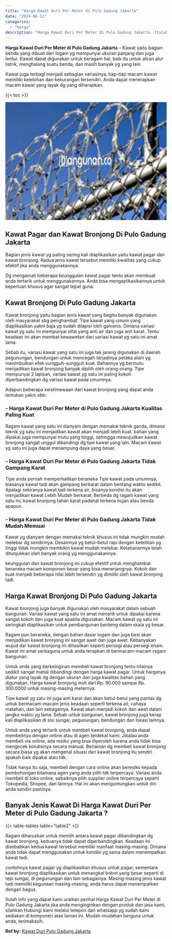 ```yaml
---
title: "Harga Kawat Duri Per Meter di Pulo Gadung Jakarta"
date: "2024-06-11"
categories: 
  - "harga"
description: "Harga Kawat Duri Per Meter di Pulo Gadung Jakarta. Itulah info yang dapat kami uraikan perihal Harga Kawat Duri Per Meter di Pulo Gadung Jakarta jika anda me..."
---
```


**Harga Kawat Duri Per Meter di Pulo Gadung Jakarta** – Kawat yaitu bagian benda yang dibuat dari logam yg mempunyai ukuran panjang dan juga lentur. Kawat dapat digunakan untuk beragam hal, baik itu untuk aliran alur listrik, menghalang suatu benda, dan masih banyak yg yang lain.

Kawat juga terbagi menjadi sebagian variasinya, tiap-tiap macam kawat memiliki kelebihan dan kekurangan tersendiri. Anda dapat menerapkan macam kawat yang layak dg yang diharapkan.

{{< toc >}}

![Harga Kawat Duri Per Meter di Pulo Gadung Jakarta](/images/jual-kawat-murah02.png)

## Kawat Pagar dan Kawat Bronjong Di Pulo Gadung Jakarta

Bagian jenis kawat yg paling sering kali diaplikasikan yaitu kawat pagar dan kawat bronjong. Kedua jenis kawat tersebut memiliki kwalitas yang cukup efektif jika anda menggunakannya.

Dg mengamati beberapa keunggulan kawat pagar tentu akan membuat anda tertarik untuk menggunakannya. Anda bisa mengaplikasikannya untuk keperluan khusus agar sangat tepat guna.

## Kawat Bronjong Di Pulo Gadung Jakarta

Kawat bronjong yaitu bagian jenis kawat yang begitu banyak digunakan oleh masyarakat sbg penghambat. Tipe kawat yang umum yang diaplikasikan yakni baja yg sudah dilapisi oleh galvanis. Dimana variasi kawat yg satu ini mempunyai sifat yang anti air dan juga anti karat. Tentu keadaan ini akan membat kewawetan dari variasi kawat yg satu ini amat lama.

Sebab itu, variasi kawat yang satu ini juga tak jarang digunakan di daerah pegunungan, bendungan untuk mencegah terjadinya petaka alam yg menimbulkan efek sungguh-sungguh kuat. Bahannya yg bermutu menjadikan kawat bronjong banyak dipilih oleh orang-orang. Tipe mempunyai 2 lapisan, variasi kawat yg satu ini paling kokoh diperbandingkan dg variasi kawat pada umumnya.

Adapun beberapa keistimewaan dari kawat bronjong yang dapat anda temukan yakni sbb:

### \- Harga Kawat Duri Per Meter di Pulo Gadung Jakarta Kualitas Paling Kuat

Ragam kawat yang satu ini dianyam dengan memakai teknik ganda, dimana teknik yg satu ini menjadikan kawat akan menjadi lebih kuat. bahan yang dipakai juga mempunyai mutu yang tinggi, sehingga mewujudkan kawat bronjong sangat unggul dibandingi dg tipe kawat yang lain. Macam kawat yg satu ini juga dapat menampung daya yang besar.

### \- Harga Kawat Duri Per Meter di Pulo Gadung Jakarta Tidak Gampang Karat

Tipe anda pernah memperhatikan beraneka Tipe kawat pada umumnya, biasanya kawat tadi akan gampang berkarat dalam bentang waktu sedikit. Apalagi sekiranya kawat tadi terkena air, bisanya kondisi itu akan menjadikan kawat Lebih Mudah berkarat. Berbeda dg ragam kawat yang satu ini, kawat bronjong tahan karat padahal terkena hujan atau benda apapun.

### \- Harga Kawat Duri Per Meter di Pulo Gadung Jakarta Tidak Mudah Memuai

Kawat yg dianyam dengan memakai teknik khusus ini tidak mungkin mudah melebar dg sendirinya. Desainnya yg betul-betul rapi dengan ketelitian yg tinggi tidak mungkin membikin kawat mudah melebar. Ketahanannya telah ditunjukkan oleh banyak orang yg menggunakannya.

keunggulan dari kawat bronjong ini cukup efektif untuk menghambat beraneka macam komponen besar yang bisa menerjangnya. Kokoh dan kuat menjadi beberapa nilai lebih tersendiri yg dimiliki oleh kawat bronjong tadi.

## Harga Kawat Bronjong Di Pulo Gadung Jakarta

Kawat bronjong juga banyak digunakan oleh masyarakat dalam sebuah bangunan. Variasi kawat yang satu ini amat menarik untuk dipakai karena sangat kokoh dan juga kuat apabila digunakan. Macam kawat yg satu ini seringkali diaplikasikan untuk pembangunan benteng dalam skala yg besar.

Ragam pun beraneka, dengan bahan dasar logam dan juga besi akan menjadikan kawat bronjong ini sangat awet dan juga awet. Kebanyakan wujud dar kawat bronjong ini dihasilkan seperti persegi atau persegi enam. Kawat ini amat serbaguna untuk anda terapkan di bermacam-macam ragam bangunan.

Untuk anda yang berkeinginan membeli kawat bronjong tentu nilainya sedikit sangat mahal dibandingi dengan harga kawat pagar. Untuk harganya diatur yang layak dg dengan ukuran dan juga kwalitas bahan yang digunakan. Harga kawat bronjong muli dari Rp. 90.000 sampai Rp. 300.0000 untuk masing-masing meternya.

Tipe kawat yg satu ini juga anti karat dan akan betul-betul yang pantas dg untuk bermacam-macam jenis keadaan seperti terkena air, cahaya matahari, dan lain sebagainya. Kawat akan menjadi kokoh dan awet dalam jangka waktu yg lama. Sebab untuk bangunan, kawat bronjong juga kerap kali diaplikasikan di sisi sungai, pegunungan, bendungan dan lokasi lainnya.

Untuk anda yang tertarik untuk membeli kawat bronjong, anda dapat membelinya dengan online atau di agen terdekat kami. Jikalau anda membeli via online, ada resiko yang bisa diperoleh karena anda tidak bisa mengecek kondisinya secara manual. Berlainan dg membeli kawat bronjong secara biasa yg akan mengenal situasi dari kawat bronjong itu sendiri apakah baik dipakai atau tdk.

Tidak hanya itu saja, membeli dengan cara online akan beresiko kepada pembohongan bilamana agen yang anda pilih tdk terpercaya. Variasi anda membeli di toko online, sebaiknya pilih supplier online terpercaya seperti Tokopedia, Shopee, dan lainnya. Hal ini akan menguntungkan untuk diri anda sendiri pastinya.

## Banyak Jenis Kawat Di Harga Kawat Duri Per Meter di Pulo Gadung Jakarta ?

{{< table-tables table="table2" >}}

Ragam diharuskan untuk memlih antara kawat pagar dibandingkan dg kawat bronjong, keduanya tidak dapat diperbandingkan. Keadaan ini disebabkan kedua kawat tersebut memiliki manfaat masing-masing. Dimana anda tidak dapat menggunakan untuk kondisi yg sama dalam menempatkan kawat tadi.

contohnya kawat pagar yg diaplikasikan khusus untuk pagar, sementara kawat bronjong diaplikasikan untuk menangkal bobot yang besar seperti di tepi sungai, di pegunungan dan lain sebagainya. Masing-masing jenis kawat tadi memiliki kegunaan masing-masing, anda harus dapat menempatkan dengan bagus.

Itulah info yang dapat kami uraikan perihal Harga Kawat Duri Per Meter di Pulo Gadung Jakarta jika anda menginginkan dengan produk dan jasa kami, silahkan Hubungi kami melalui telepon dan whatsapp yg sudah kami sediakan di komponen atas laman ini. Mudah-mudahan berguna untuk anda, terimakasih.

**Ref by:** [Kawat Duri Pulo Gadung Jakarta](https://id.wikipedia.org/wiki/Kawat)
